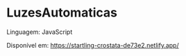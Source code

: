 # LuzesAutomaticas

Linguagem: JavaScript

Disponível em: https://startling-crostata-de73e2.netlify.app/
